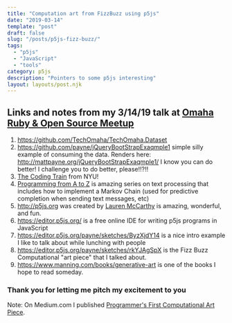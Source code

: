 ```yaml
---
title: "Computation art from FizzBuzz using p5js"
date: "2019-03-14"
template: "post"
draft: false
slug: "/posts/p5js-fizz-buzz/"
tags:
  - "p5js"
  - "JavaScript"
  - "tools"
category: p5js 
description: "Pointers to some p5js interesting"
layout: layouts/post.njk
---
```


## Links and notes from my 3/14/19 talk at [Omaha Ruby & Open Source Meetup](https://www.meetup.com/Omaha-Ruby-Meetup/events/xggmrqyzfbsb/)

1. https://github.com/TechOmaha/TechOmaha.Dataset 
2. https://github.com/payne/jQueryBootStrapExaqmple1 simple silly example of consuming the data.  Renders here: http://mattpayne.org/jQueryBootStrapExaqmple1/  I know you can do better!   I challenge you to do better, please!!?!!
3. [The Coding Train](https://www.google.com/search?q=the+coding+train&rlz=1CAHJUL_enUS789US791&oq=the+coding+train&aqs=chrome..69i57j0l5.2271j0j4&sourceid=chrome&ie=UTF-8) from NYU!
4. [Programming from A to Z](https://shiffman.net/a2z/) is amazing series on text processing that includes how to implement a Markov Chain (used for predictive completion when sending text messages, etc)
5. http://p5js.org was created by [Lauren McCarthy](http://lauren-mccarthy.com/teaching/p5-js) is amazing, wonderful, and fun.
6. https://editor.p5js.org/ is a free online IDE for writing p5js programs in JavaScript
7. https://editor.p5js.org/payne/sketches/ByzXjdY14 is a nice intro example I like to talk about while lunching with people
8. https://editor.p5js.org/payne/sketches/rkYJAgSpX is the Fizz Buzz Computational "art piece" that I talked about.
9. https://www.manning.com/books/generative-art is one of the books I hope to read someday.

### Thank you for letting me pitch my excitement to you


Note: On Medium.com I published [Programmer's First Computational Art Piece](https://medium.com/@MattPayneOrg/programmers-first-computational-art-piece-a02f3c412606).


